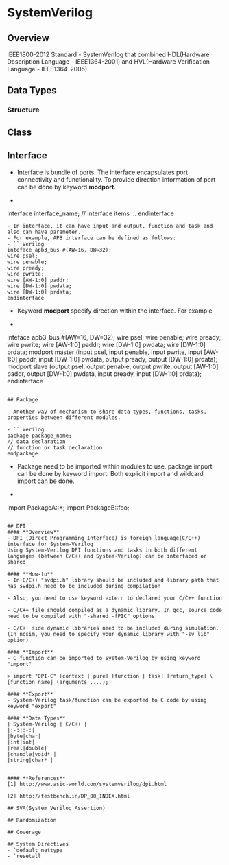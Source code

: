 # SystemVerilog
## Overview
IEEE1800-2012 Standard - SystemVerilog that combined HDL(Hardware Description Language - IEEE1364-2001) and HVL(Hardware Verification Language - IEEE1364-2005). 
## Data Types
### Structure
## Class
## Interface
- Interface is bundle of ports. The interface encapsulates port connectivity and functionality. To provide direction information of port can be done by keyword **modport**.
- ```Verilog
interface interface_name;
// interface items ...
endinterface
```
- In interface, it can have input and output, function and task and also can have parameter.
- For example, APB interface can be defined as follows:
- ```Verilog 
inteface apb3_bus #(AW=16, DW=32);
wire psel; 
wire penable;
wire pready;
wire pwrite;
wire [AW-1:0] paddr;
wire [DW-1:0] pwdata;
wire [DW-1:0] prdata;
endinterface
```
- Keyword **modport** specify direction within the interface. For example

- ```Verilog 
inteface apb3_bus #(AW=16, DW=32);
wire psel; 
wire penable;
wire pready;
wire pwrite;
wire [AW-1:0] paddr;
wire [DW-1:0] pwdata;
wire [DW-1:0] prdata;
modport master (input psel, input penable, input pwrite, input [AW-1:0] paddr, input [DW-1:0] pwdata, output pready, output [DW-1:0] prdata);
modport slave (output psel, output penable, output pwrite, output [AW-1:0] paddr, output [DW-1:0] pwdata, input pready, input [DW-1:0] prdata);
endinterface
```

## Package

- Another way of mechanism to share data types, functions, tasks, properties between different modules.
	
- ```Verilog
package package_name;
// data declaration
// function or task declaration
endpackage
```

- Package need to be imported within modules to use. package import can be done by keyword import. Both explicit import and wildcard import can be done.


- ```Verilog
import PackageA::*;
import PackageB::foo;
```

## DPI
#### **Overview**
- DPI (Direct Programming Interface) is foreign language(C/C++) interface for System-Verilog
Using System-Verilog DPI functions and tasks in both different languages (between C/C++ and System-Verilog) can be interfaced or shared

#### **How-to**
- In C/C++ "svdpi.h" library should be included and library path that has svdpi.h need to be included during compilation

- Also, you need to use keyword extern to declared your C/C++ function

- C/C++ file should compiled as a dynamic library. In gcc, source code need to be compiled with "-shared -fPIC" options.

- C/C++ side dynamic libraries need to be included during simulation. (In ncsim, you need to specify your dynamic library with "-sv_lib" option)

#### **Import**
- C function can be imported to System-Verilog by using keyword "import"

> import "DPI-C" [context | pure] [function | task] [return_type] \[function name] (arguments ....);

#### **Export**
- System-Verilog task/function can be exported to C code by using keyword "export"

#### **Data Types**
| System-Verilog | C/C++ |
|:-:|:-:|
|byte|char|
|int|int|
|real|double|
|chandle|void* |
|string|char* |


#### **References**
[1] http://www.asic-world.com/systemverilog/dpi.html

[2] http://testbench.in/DP_00_INDEX.html

## SVA(System Verilog Assertion)

## Randomization

## Coverage

## System Directives
- `default_nettype 
- `resetall
